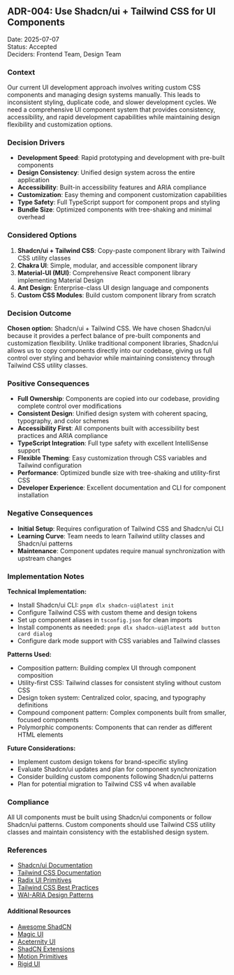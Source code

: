 ## ADR-004: Use Shadcn/ui + Tailwind CSS for UI Components

Date: 2025-07-07  
Status: Accepted  
Deciders: Frontend Team, Design Team

### Context

Our current UI development approach involves writing custom CSS components and managing design systems manually. This leads to inconsistent styling, duplicate code, and slower development cycles. We need a comprehensive UI component system that provides consistency, accessibility, and rapid development capabilities while maintaining design flexibility and customization options.

### Decision Drivers

* **Development Speed**: Rapid prototyping and development with pre-built components
* **Design Consistency**: Unified design system across the entire application
* **Accessibility**: Built-in accessibility features and ARIA compliance
* **Customization**: Easy theming and component customization capabilities
* **Type Safety**: Full TypeScript support for component props and styling
* **Bundle Size**: Optimized components with tree-shaking and minimal overhead

### Considered Options

1. **Shadcn/ui + Tailwind CSS**: Copy-paste component library with Tailwind CSS utility classes
2. **Chakra UI**: Simple, modular, and accessible component library
3. **Material-UI (MUI)**: Comprehensive React component library implementing Material Design
4. **Ant Design**: Enterprise-class UI design language and components
5. **Custom CSS Modules**: Build custom component library from scratch

### Decision Outcome

**Chosen option:** Shadcn/ui + Tailwind CSS.
We have chosen Shadcn/ui because it provides a perfect balance of pre-built components and customization flexibility. Unlike traditional component libraries, Shadcn/ui allows us to copy components directly into our codebase, giving us full control over styling and behavior while maintaining consistency through Tailwind CSS utility classes.

### Positive Consequences

* **Full Ownership**: Components are copied into our codebase, providing complete control over modifications
* **Consistent Design**: Unified design system with coherent spacing, typography, and color schemes
* **Accessibility First**: All components built with accessibility best practices and ARIA compliance
* **TypeScript Integration**: Full type safety with excellent IntelliSense support
* **Flexible Theming**: Easy customization through CSS variables and Tailwind configuration
* **Performance**: Optimized bundle size with tree-shaking and utility-first CSS
* **Developer Experience**: Excellent documentation and CLI for component installation

### Negative Consequences

* **Initial Setup**: Requires configuration of Tailwind CSS and Shadcn/ui CLI
* **Learning Curve**: Team needs to learn Tailwind utility classes and Shadcn/ui patterns
* **Maintenance**: Component updates require manual synchronization with upstream changes

### Implementation Notes

**Technical Implementation:**
- Install Shadcn/ui CLI: `pnpm dlx shadcn-ui@latest init`
- Configure Tailwind CSS with custom theme and design tokens
- Set up component aliases in `tsconfig.json` for clean imports
- Install components as needed: `pnpm dlx shadcn-ui@latest add button card dialog`
- Configure dark mode support with CSS variables and Tailwind classes

**Patterns Used:**
- Composition pattern: Building complex UI through component composition
- Utility-first CSS: Tailwind classes for consistent styling without custom CSS
- Design token system: Centralized color, spacing, and typography definitions
- Compound component pattern: Complex components built from smaller, focused components
- Polymorphic components: Components that can render as different HTML elements

**Future Considerations:**
- Implement custom design tokens for brand-specific styling
- Evaluate Shadcn/ui updates and plan for component synchronization
- Consider building custom components following Shadcn/ui patterns
- Plan for potential migration to Tailwind CSS v4 when available

### Compliance

All UI components must be built using Shadcn/ui components or follow Shadcn/ui patterns. Custom components should use Tailwind CSS utility classes and maintain consistency with the established design system.

### References

- [Shadcn/ui Documentation](https://ui.shadcn.com/)
- [Tailwind CSS Documentation](https://tailwindcss.com/)
- [Radix UI Primitives](https://www.radix-ui.com/primitives)
- [Tailwind CSS Best Practices](https://tailwindcss.com/docs/reusing-styles)
- [WAI-ARIA Design Patterns](https://www.w3.org/WAI/ARIA/apg/patterns/)

#### Additional Resources
- [Awesome ShadCN](https://github.com/birobirobiro/awesome-shadcn-ui)
- [Magic UI](https://magicui.design/docs/installation)
- [Aceternity UI](https://ui.aceternity.com/docs/cli)
- [ShadCN Extensions](https://shadcn-extension.vercel.app/docs/introduction)
- [Motion Primitives](https://motion-primitives.com/docs/installation)
- [Rigid UI](https://www.rigidui.com/docs/getting-started)